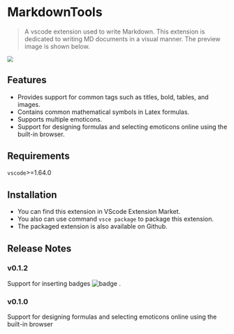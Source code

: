 # MarkdownTools

> A vscode extension used to write Markdown. This extension is dedicated to writing MD documents in a visual manner. The preview image is shown below.

<img src="https://picgo-1256052225.cos.ap-guangzhou.myqcloud.com/img/202202101730715.png" style="zoom: 80%;" />

## Features

- Provides support for common tags such as titles, bold, tables, and images.
- Contains common mathematical symbols in Latex formulas.
- Supports multiple emoticons.
- Support for designing formulas and selecting emoticons online using the built-in browser.

## Requirements

`vscode`>=1.64.0

## Installation

- You can find this extension in VScode Extension Market.
- You also can use command `vsce package` to package this extension.
- The packaged extension is also available on Github.

## Release Notes

### v0.1.2

Support for inserting badges ![badge](https://img.shields.io/badge/version-0.1.2-brightgreen) .

### v0.1.0

Support for designing formulas and selecting emoticons online using the built-in browser
